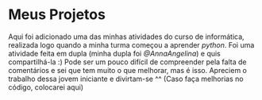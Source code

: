 # Meus Projetos
 Aqui foi adicionado uma das minhas atividades do curso de informática, realizada logo quando a minha turma começou a aprender _python_.
 Foi uma atividade feita em dupla (minha dupla foi _@AnnaAngelina_) e quis compartilhá-la :)
 Pode ser um pouco difícil de compreender pela falta de comentários e sei que tem muito o que melhorar, mas é isso. 
 Apreciem o trabalho dessa jovem iniciante e divirtam-se ^^
 (Caso faça melhorias no código, colocarei aqui)
